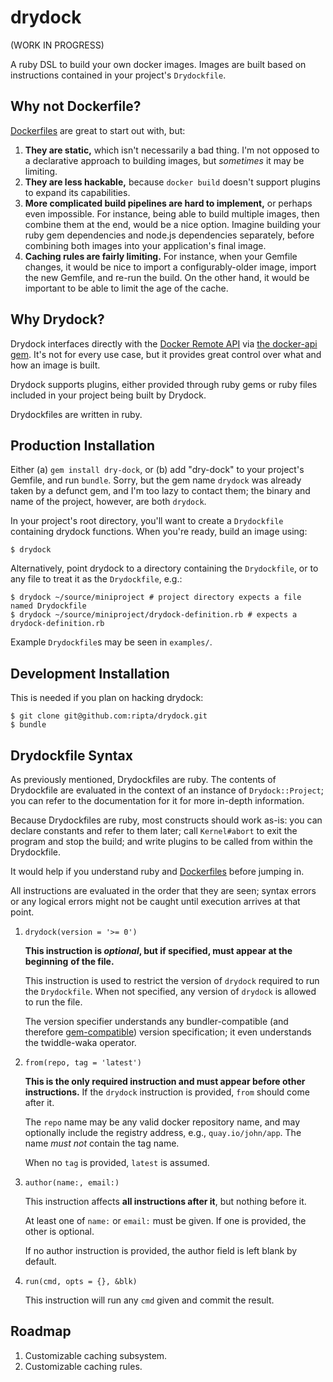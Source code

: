 # drydock

(WORK IN PROGRESS)

A ruby DSL to build your own docker images. Images are built based on instructions
contained in your project's `Drydockfile`.

## Why not Dockerfile?

[Dockerfiles](https://docs.docker.com/reference/builder/) are great to start out
with, but:

1. **They are static,** which isn't necessarily a bad thing. I'm not opposed to
a declarative approach to building images, but _sometimes_ it may be limiting.
2. **They are less hackable,** because `docker build` doesn't support plugins
to expand its capabilities.
3. **More complicated build pipelines are hard to implement,** or perhaps even
impossible. For instance, being able to build multiple images, then combine them
at the end, would be a nice option. Imagine building your ruby gem dependencies
and node.js dependencies separately, before combining both images into your
application's final image.
4. **Caching rules are fairly limiting.** For instance, when your Gemfile changes,
it would be nice to import a configurably-older image, import the new Gemfile,
and re-run the build. On the other hand, it would be important to be able to limit
the age of the cache.

## Why Drydock?

Drydock interfaces directly with the [Docker Remote API](https://docs.docker.com/reference/api/docker_remote_api/)
via [the docker-api gem](https://github.com/swipely/docker-api/). It's
not for every use case, but it provides great control over what and how an image
is built.

Drydock supports plugins, either provided through ruby gems or ruby files included
in your project being built by Drydock.

Drydockfiles are written in ruby.

## Production Installation

Either (a) `gem install dry-dock`, or (b) add "dry-dock" to your project's Gemfile,
and run `bundle`. Sorry, but the gem name `drydock` was already taken by a defunct
gem, and I'm too lazy to contact them; the binary and name of the project, however,
are both `drydock`.

In your project's root directory, you'll want to create a `Drydockfile` containing
drydock functions. When you're ready, build an image using:

```
$ drydock
```

Alternatively, point drydock to a directory containing the `Drydockfile`, or to any
file to treat it as the `Drydockfile`, e.g.:

```
$ drydock ~/source/miniproject # project directory expects a file named Drydockfile
$ drydock ~/source/miniproject/drydock-definition.rb # expects a drydock-definition.rb
```

Example `Drydockfile`s may be seen in `examples/`.

## Development Installation

This is needed if you plan on hacking drydock:

```
$ git clone git@github.com:ripta/drydock.git
$ bundle
```

## Drydockfile Syntax

As previously mentioned, Drydockfiles are ruby. The contents of Drydockfile are
evaluated in the context of an instance of `Drydock::Project`; you can refer to
the documentation for it for more in-depth information.

Because Drydockfiles are ruby, most constructs should work as-is: you can declare
constants and refer to them later; call `Kernel#abort` to exit the program and
stop the build; and write plugins to be called from within the Drydockfile.

It would help if you understand ruby and
[Dockerfiles](https://docs.docker.com/reference/builder/) before jumping in.

All instructions are evaluated in the order that they are seen; syntax errors or
any logical errors might not be caught until execution arrives at that point.

1. `drydock(version = '>= 0')`

    **This instruction is *optional*, but if specified, must appear at the beginning**
    **of the file.** 

    This instruction is used to restrict the version of `drydock` required to
    run the `Drydockfile`. When not specified, any version of `drydock` is
    allowed to run the file.

    The version specifier understands any bundler-compatible (and therefore
    [gem-compatible](http://guides.rubygems.org/patterns/#semantic-versioning))
    version specification; it even understands the twiddle-waka operator.

1. `from(repo, tag = 'latest')`

    **This is the only required instruction and must appear before other instructions.**
    If the `drydock` instruction is provided, `from` should come after it.

    The `repo` name may be any valid docker repository name, and may optionally
    include the registry address, e.g., `quay.io/john/app`. The name *must not*
    contain the tag name.

    When no `tag` is provided, `latest` is assumed.

1. `author(name:, email:)`

    This instruction affects **all instructions after it**, but nothing before it.

    At least one of `name:` or `email:` must be given. If one is provided, the
    other is optional.

    If no author instruction is provided, the author field is left blank by default.

4. `run(cmd, opts = {}, &blk)`

    This instruction will run any `cmd` given and commit the result.



## Roadmap

1. Customizable caching subsystem.
4. Customizable caching rules.
